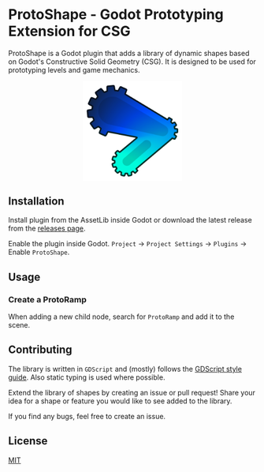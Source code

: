 # ProtoShape - Godot Prototyping Extension for CSG

ProtoShape is a Godot plugin that adds a library of dynamic shapes based on Godot's Constructive Solid Geometry (CSG). It is designed to be used for prototyping levels and game mechanics.

<!-- Icon (addons/proto_shape/icon/proto-shape-icon.png) -->
<img src="addons/proto_shape/icon/proto-shape-icon.png" style="height: 40%; width: 40%; margin: 0 auto; display: block">

## Installation

Install plugin from the AssetLib inside Godot or download the latest release from the [releases page](https://github.com/HLCaptain/proto-shape/releases/latest).

Enable the plugin inside Godot. `Project` -> `Project Settings` -> `Plugins` -> Enable `ProtoShape`.

## Usage

### Create a ProtoRamp

When adding a new child node, search for `ProtoRamp` and add it to the scene.

<!-- Add workflow snipets and video of a demo map -->

## Contributing

The library is written in `GDScript` and (mostly) follows the [GDScript style guide](https://docs.godotengine.org/en/stable/tutorials/scripting/gdscript/gdscript_styleguide.html). Also static typing is used where possible.

Extend the library of shapes by creating an issue or pull request! Share your idea for a shape or feature you would like to see added to the library.

If you find any bugs, feel free to create an issue.

## License

[MIT](https://choosealicense.com/licenses/mit/)
